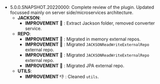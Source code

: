 * 5.0.0.SNAPSHOT.20220000: Complete review of the plugin. Updated focussed mainly on server side/microservices architecture.
    * **JACKSON**:
        * **IMPROVEMENT** :raised_hands: : Extract Jackson folder, removed converter service.
    * **REPO**:
        * **IMPROVEMENT** :raised_hands: : Migrated in memory external repos.
        * **IMPROVEMENT** :raised_hands: : Migrated `JACKSONReadWriteExternalRepo` external repo.
        * **IMPROVEMENT** :raised_hands: : Migrated `JACKSONReadWriteExternalRepo` external repo.
        * **IMPROVEMENT** :raised_hands: : Migrated JPA external repo.
    * **UTILS**:
        * **IMPROVEMENT** :-1: : Cleaned `utils`.
